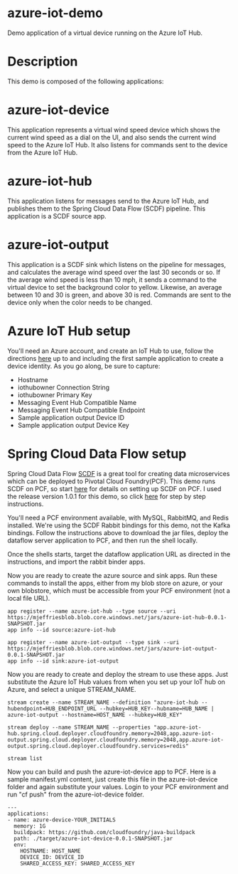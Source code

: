 # azure-iot-demo
Demo application of a virtual device running on the Azure IoT Hub.

# Description
This demo is composed of the following applications:

# azure-iot-device
This application represents a virtual wind speed device which shows the current wind speed as a dial on the UI, and also
sends the current wind speed to the Azure IoT Hub.  It also listens for commands sent to the device from the Azure IoT Hub.
 
# azure-iot-hub
This application listens for messages send to the Azure IoT Hub, and publishes them to the Spring Cloud Data Flow (SCDF) pipeline.  This application
is a SCDF source app.

# azure-iot-output
This application is a SCDF sink which listens on the pipeline for messages, and calculates the average wind speed over the last 30 seconds or so.  If 
the average wind speed is less than 10 mph, it sends a command to the virtual device to set the background color to yellow.  Likewise, an average between
10 and 30 is green, and above 30 is red.  Commands are sent to the device only when the color needs to be changed.

# Azure IoT Hub setup
You'll need an Azure account, and create an IoT Hub to use, follow the directions [here](https://docs.microsoft.com/en-us/azure/iot-hub/iot-hub-java-java-getstarted) up to and including the first sample application to create a device identity.  As you go along, be sure to capture:
* Hostname
* iothubowner Connection String
* iothubowner Primary Key
* Messaging Event Hub Compatible Name
* Messaging Event Hub Compatible Endpoint
* Sample application output Device ID
* Sample application output Device Key

# Spring Cloud Data Flow setup
Spring Cloud Data Flow [SCDF](https://cloud.spring.io/spring-cloud-dataflow/) is a great tool for creating data microservices which can be deployed to Pivotal
Cloud Foundry(PCF).  This demo runs SCDF on PCF, so start [here](http://cloud.spring.io/spring-cloud-dataflow-server-cloudfoundry/) for details on setting up SCDF on PCF. I used the release version 1.0.1 for this demo, so click [here](http://docs.spring.io/spring-cloud-dataflow-server-cloudfoundry/docs/1.0.1.RELEASE/reference/htmlsingle/) for step by step instructions.   

You'll need a PCF environment available, with MySQL, RabbitMQ, and Redis installed.  We're using the SCDF Rabbit bindings for this demo, not the Kafka bindings.  Follow the instructions above to download the jar files, deploy the dataflow server application to PCF, and then run the shell locally.

Once the shells starts, target the dataflow application URL as directed in the instructions, and import the rabbit binder apps.

Now you are ready to create the azure source and sink apps.  Run these commands to install the apps, either from my blob store on azure, or your own blobstore, which must be accessible from your PCF environment (not a local file URL).

```
app register --name azure-iot-hub --type source --uri https://mjeffriesblob.blob.core.windows.net/jars/azure-iot-hub-0.0.1-SNAPSHOT.jar
app info --id source:azure-iot-hub
```

```
app register --name azure-iot-output --type sink --uri https://mjeffriesblob.blob.core.windows.net/jars/azure-iot-output-0.0.1-SNAPSHOT.jar
app info --id sink:azure-iot-output
```

Now you are ready to create and deploy the stream to use these apps.  Just substitute the Azure IoT Hub values from when you set up your IoT hub
on Azure, and select a unique STREAM_NAME.

```
stream create --name STREAM_NAME --definition "azure-iot-hub --hubendpoint=HUB_ENDPOINT_URL --hubkey=HUB_KEY--hubname=HUB_NAME | azure-iot-output --hostname=HOST_NAME --hubkey=HUB_KEY"

stream deploy --name STREAM_NAME --properties "app.azure-iot-hub.spring.cloud.deployer.cloudfoundry.memory=2048,app.azure-iot-output.spring.cloud.deployer.cloudfoundry.memory=2048,app.azure-iot-output.spring.cloud.deployer.cloudfoundry.services=redis"

stream list
```

Now you can build and push the azure-iot-device app to PCF.  Here is a sample manifest.yml content, just create this file in the azure-iot-device folder and again substitute your values.  Login to your PCF environment and run "cf push" from the azure-iot-device folder.

```
---
applications:
- name: azure-device-YOUR_INITIALS
  memory: 1G
  buildpack: https://github.com/cloudfoundry/java-buildpack
  path: ./target/azure-iot-device-0.0.1-SNAPSHOT.jar
  env:
    HOSTNAME: HOST_NAME
    DEVICE_ID: DEVICE_ID
    SHARED_ACCESS_KEY: SHARED_ACCESS_KEY
```



    





